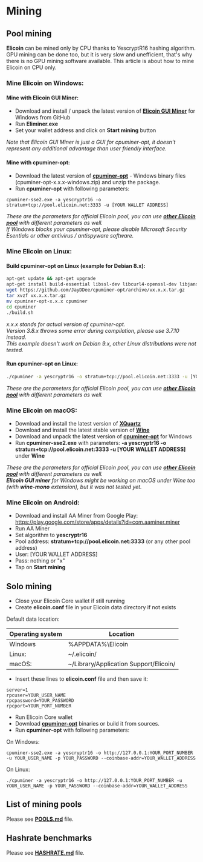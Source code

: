 # Mining

## Pool mining
**Elicoin** can be mined only by CPU thanks to YescryptR16 hashing algorithm. GPU mining can be done too, but it is very slow and unefficient, that's why there is no GPU mining software available. This article is about how to mine Elicoin on CPU only.

### Mine Elicoin on Windows:

#### Mine with Elicoin GUI Miner:
- Download and install / unpack the latest version of [**Elicoin GUI Miner**](https://github.com/elicoin/elicoin-gui-miner/releases) for Windows from GitHub
- Run **Eliminer.exe**
- Set your wallet address and click on **Start mining** button

*Note that Elicoin GUI Miner is just a GUI for cpuminer-opt, it doesn't represent any additional advantage than user friendly interface.*

#### Mine with cpuminer-opt:
- Download the latest version of [**cpuminer-opt**](https://github.com/JayDDee/cpuminer-opt/releases) - Windows binary files (cpuminer-opt-x.x.x-windows.zip) and unzip the package.
- Run **cpuminer-opt** with following parameters:

```
cpuminer-sse2.exe -a yescryptr16 -o stratum+tcp://pool.elicoin.net:3333 -u [YOUR WALLET ADDRESS]
```

*These are the parameters for official Elicoin pool, you can use [**other Elicoin pool**](./POOLS.md) with different parameters as well.*  
*If Windows blocks your cpuminer-opt, please disable Microsoft Security Esentials or other antivirus / antispyware software.*

### Mine Elicoin on Linux:

#### Build cpuminer-opt on Linux (example for Debian 8.x):

```sh
apt-get update && apt-get upgrade
apt-get install build-essential libssl-dev libcurl4-openssl-dev libjansson-dev libgmp-dev automake screen ca-certificates wget tar
wget https://github.com/JayDDee/cpuminer-opt/archive/vx.x.x.tar.gz
tar xvzf vx.x.x.tar.gz
mv cpuminer-opt-x.x.x cpuminer
cd cpuminer
./build.sh
```
*x.x.x stands for actual version of cpuminer-opt.*  
*Version 3.8.x throws some error during compilation, please use 3.7.10 instead.*  
*This example doesn't work on Debian 9.x, other Linux distributions were not tested.*

#### Run cpuminer-opt on Linux:

```sh
./cpuminer -a yescryptr16 -o stratum+tcp://pool.elicoin.net:3333 -u [YOUR WALLET ADDRESS]
```
*These are the parameters for official Elicoin pool, you can use [**other Elicoin pool**](./POOLS.md) with different parameters as well.*

### Mine Elicoin on macOS:
- Download and install the latest version of [**XQuartz**](https://www.xquartz.org/)
- Download and install the latest stable version of [**Wine**](https://dl.winehq.org/wine-builds/macosx/download.html)
- Download and unpack the latest version of [**cpuminer-opt**](https://github.com/JayDDee/cpuminer-opt/releases) for Windows
- Run **cpuminer-sse2.exe** with parameters: **-a yescryptr16 -o stratum+tcp://pool.elicoin.net:3333 -u [YOUR WALLET ADDRESS]** under **Wine**

*These are the parameters for official Elicoin pool, you can use [**other Elicoin pool**](./POOLS.md) with different parameters as well.*  
***Elicoin GUI miner** for Windows might be working on macOS under Wine too (with **wine-mono** extension), but it was not tested yet.*

### Mine Elicoin on Android:

- Download and install AA Miner from Google Play: https://play.google.com/store/apps/details?id=com.aaminer.miner
- Run AA Miner
- Set algorithm to **yescryptr16**
- Pool address: **stratum+tcp://pool.elicoin.net:3333** (or any other pool address)
- User: [YOUR WALLET ADDRESS]
- Pass: nothing or "x"
- Tap on **Start mining**

## Solo mining
- Close your Elicoin Core wallet if still running
- Create **elicoin.conf** file in your Elicoin data directory if not exists

Default data location:

Operating system | Location
---------------- | --------
Windows | %APPDATA%\Elicoin
Linux: | ~/.elicoin/
macOS: | ~/Library/Application Support/Elicoin/

- Insert these lines to **elicoin.conf** file and then save it:

```
server=1
rpcuser=YOUR_USER_NAME
rpcpassword=YOUR_PASSWORD
rpcport=YOUR_PORT_NUMBER
```

- Run Elicoin Core wallet
- Download [**cpuminer-opt**](https://github.com/JayDDee/cpuminer-opt/releases) binaries or build it from sources.
- Run **cpuminer-opt** with following parameters:

On Windows:
```
cpuminer-sse2.exe -a yescryptr16 -o http://127.0.0.1:YOUR_PORT_NUMBER -u YOUR_USER_NAME -p YOUR_PASSWORD --coinbase-addr=YOUR_WALLET_ADDRESS
```

On Linux:
```
./cpuminer -a yescryptr16 -o http://127.0.0.1:YOUR_PORT_NUMBER -u YOUR_USER_NAME -p YOUR_PASSWORD --coinbase-addr=YOUR_WALLET_ADDRESS
```

## List of mining pools
Please see [**POOLS.md**](./POOLS.md) file.

## Hashrate benchmarks
Please see [**HASHRATE.md**](./HASHRATE.md) file.
